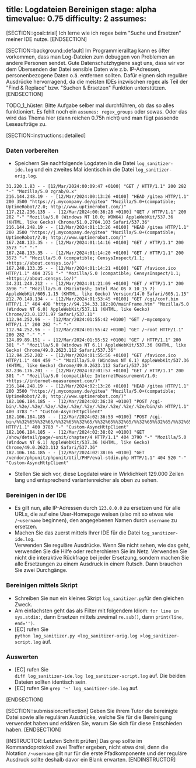 title: Logdateien Bereinigen
stage: alpha
timevalue: 0.75
difficulty: 2
assumes:
---
[SECTION::goal::trial]
Ich lerne wie ich regex beim "Suche und Ersetzen" meiner IDE nutze.
[ENDSECTION]

[SECTION::background::default]
Im Programmieralltag kann es öfter vorkommen, dass man Log-Dateien zum debuggen von Problemen an 
andere Personen sendet. Gute Datenschutzhygiene sagt uns, dass wir vor dem Übersenden der Datei 
sensible Daten wie z.b. IP-Adressen, personenbezogene Daten o.ä. entfernen sollten. Dafür eignen 
sich reguläre Ausdrücke hervorragend, da die meisten IDEs inzwischen regex als Teil der "Find & 
Replace" bzw. "Suchen & Ersetzen" Funktion unterstützen.
[ENDSECTION]

TODO_1_hüster: Bitte Aufgabe selber mal durchführen, ob das so alles funktioniert.
Es fehlt noch ein `assumes: regex_groups` oder sowas.
Oder das wird das Thema hier (dann reichen 0.75h nicht) und man fügt passende Leseaufträge zu.

[SECTION::instructions::detailed]

### Daten vorbereiten

- Speichern Sie nachfolgende Logdaten in die Datei `log_sanitizer-ide.log` und 
  ein zweites Mal identisch in die Datei `log_sanitizer-orig.log`.

```
31.220.1.83 - - [12/Mar/2024:00:09:47 +0100] "GET / HTTP/1.1" 200 282 "-" "Mozilla/5.0 zgrab/0.x"
216.144.248.19 - - [12/Mar/2024:00:13:26 +0100] "HEAD /gitea HTTP/1.1" 200 3500 "https://j.mycompany.de/gitea" "Mozilla/5.0+(compatible; UptimeRobot/2.0; http://www.uptimerobot.com/)"
117.212.236.135 - - [12/Mar/2024:00:36:28 +0100] "GET / HTTP/1.1" 200 282 "-" "Mozilla/5.0 (Windows NT 10.0; WOW64) AppleWebKit/537.36 (KHTML, like Gecko) Chrome/51.0.2704.103 Safari/537.36"
216.144.248.19 - - [12/Mar/2024:01:13:26 +0100] "HEAD /gitea HTTP/1.1" 200 3500 "https://j.mycompany.de/gitea" "Mozilla/5.0+(compatible; UptimeRobot/2.0; http://www.uptimerobot.com/)"
167.248.133.35 - - [12/Mar/2024:01:14:16 +0100] "GET / HTTP/1.1" 200 3573 "-" "-"
167.248.133.35 - - [12/Mar/2024:01:14:20 +0100] "GET / HTTP/1.1" 200 3573 "-" "Mozilla/5.0 (compatible; CensysInspect/1.1; +https://about.censys.io/)"
167.248.133.35 - - [12/Mar/2024:01:14:21 +0100] "GET /favicon.ico HTTP/1.1" 404 3751 "-" "Mozilla/5.0 (compatible; CensysInspect/1.1; +https://about.censys.io/)"
34.231.240.212 - - [12/Mar/2024:01:21:09 +0100] "GET / HTTP/1.1" 200 3596 "-" "Mozilla/5.0 (Macintosh; Intel Mac OS X 10_15_7) AppleWebKit/605.1.15 (KHTML, like Gecko) Version/14.0 Safari/605.1.15"
212.70.149.134 - - [12/Mar/2024:01:53:45 +0100] "GET /cgi/conf.bin HTTP/1.1" 404 498 "http://94.134.33.182:80/mainFrame.htm" "Mozilla/5.0 (Windows NT 6.0) AppleWebKit/537.11 (KHTML, like Gecko) Chrome/23.0.1271.97 Safari/537.11"
112.94.252.96 - - [12/Mar/2024:01:55:42 +0100] "GET /~mycompany HTTP/1.1" 200 282 "-" "-"
112.94.252.96 - - [12/Mar/2024:01:55:42 +0100] "GET /~root HTTP/1.1" 200 282 "-" "-"
124.89.89.151 - - [12/Mar/2024:01:55:52 +0100] "GET / HTTP/1.1" 200 301 "-" "Mozilla/5.0 (Windows NT 6.1) AppleWebKit/537.36 (KHTML, like Gecko) Chrome/49.0.2623.112 Safari/537.36"
112.94.252.202 - - [12/Mar/2024:01:55:56 +0100] "GET /favicon.ico HTTP/1.1" 404 459 "-" "Mozilla/5.0 (Windows NT 6.1) AppleWebKit/537.36 (KHTML, like Gecko) Chrome/49.0.2623.112 Safari/537.36"
87.236.176.201 - - [12/Mar/2024:02:01:57 +0100] "GET / HTTP/1.1" 200 301 "-" "Mozilla/5.0 (compatible; InternetMeasurement/1.0; +https://internet-measurement.com/)"
216.144.248.19 - - [12/Mar/2024:02:13:26 +0100] "HEAD /gitea HTTP/1.1" 200 3500 "https://j.mycompany.de/gitea" "Mozilla/5.0+(compatible; UptimeRobot/2.0; http://www.uptimerobot.com/)"
182.106.184.185 - - [12/Mar/2024:02:36:38 +0100] "POST /cgi-bin/.%2e/.%2e/.%2e/.%2e/.%2e/.%2e/.%2e/.%2e/.%2e/.%2e/bin/sh HTTP/1.1" 400 3783 "-" "Custom-AsyncHttpClient"
182.106.184.185 - - [12/Mar/2024:02:36:53 +0100] "POST /cgi-bin/%%32%65%%32%65/%%32%65%%32%65/%%32%65%%32%65/%%32%65%%32%65/%%32%65%%32%65/%%32%65%%32%65/%%32%65%%32%65/bin/sh HTTP/1.1" 400 3783 "-" "Custom-AsyncHttpClient"
182.106.184.185 - - [12/Mar/2024:02:38:02 +0100] "GET /show/detail/page/~unit/chapter/4 HTTP/1.1" 404 3790 "-" "Mozilla/5.0 (Windows NT 6.1) AppleWebKit/537.36 (KHTML, like Gecko) Chrome/49.0.2623.112 Safari/537.36"
182.106.184.185 - - [12/Mar/2024:02:38:06 +0100] "GET /vendor/phpunit/phpunit/Util/PHP/eval-stdin.php HTTP/1.1" 404 520 "-" "Custom-AsyncHttpClient"
```

- Stellen Sie sich vor, diese Logdatei wäre in Wirklichkeit 129.000 Zeilen lang
  und entsprechend variantenreicher als oben zu sehen.


### Bereinigen in der IDE

- Es gilt nun, alle IP-Adressen durch `123.0.0.0` zu ersetzen und
  für alle URLs, die auf eine User-Homepage weisen (also mit so etwas wie `/~username` beginnen),
  den angegebenen Namen durch `username` zu ersetzen.
- Machen Sie das zuerst mittels Ihrer IDE für die Datei `log_sanitizer-ide.log`.  
  Verwenden Sie reguläre Ausdrücke.
  Wenn Sie nicht sehen, wie das geht, verwenden Sie die Hilfe oder recherchieren Sie im Netz.
  Verwenden Sie nicht die interaktive Rückfrage bei jeder Ersetzung, sondern machen Sie alle
  Ersetzungen zu einem Ausdruck in einem Rutsch. Dann brauchen Sie zwei Durchgänge.


### Bereinigen mittels Skript

- Schreiben Sie nun ein kleines Skript `log_sanitizer.py`für den gleichen Zweck.
- Am einfachsten geht das als Filter mit folgendem Idiom: 
  `for line in sys.stdin:`, 
  dann Ersetzen mittels zweimal `re.sub()`, 
  dann `print(line, end='')`. 
- [EC] rufen Sie  
  `python log_sanitizer.py <log_sanitizer-orig.log >log_sanitizer-script.log` auf.


### Auswerten

- [EC] rufen Sie   
  `diff log_sanitizer-ide.log log_sanitizer-script.log` auf.
  Die beiden Dateien sollten identisch sein.
- [EC] rufen Sie `grep '~' log_sanitizer-ide.log` auf.

[ENDSECTION]

[SECTION::submission::reflection]
Geben Sie ihrem Tutor die bereinigte Datei sowie alle regulären Ausdrücke, welche Sie für die 
Bereinigung verwendet haben und erklären Sie, warum Sie sich für diese Entschieden haben.
[ENDSECTION]

[INSTRUCTOR::Letzten Schritt prüfen]
Das `grep` sollte im Kommandoprotokoll zwei Treffer ergeben, nicht etwa drei,
denn die Notation `/~username` gilt nur für die erste Pfadkomponente und 
der reguläre Ausdruck sollte deshalb davor ein Blank erwarten.
[ENDINSTRUCTOR]

